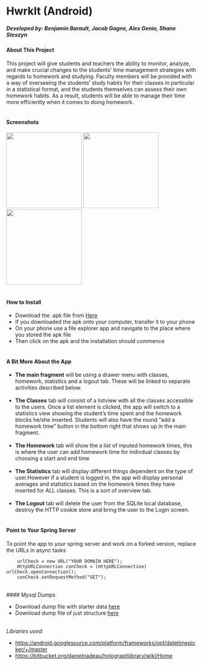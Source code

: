 HwrkIt (Android)
======
##### Developed by: Benjamin Barault, Jacob Gagne, Alex Genio, Shane Steszyn

#### About This Project

This project will give students and teachers the ability to monitor, analyze, and make crucial changes to the students' time management strategies with regards to homework and studying. Faculty members will be provided with a way of overseeing the students’ study habits for their classes in particular in a statistical format, and the students themselves can assess their own homework habits. As a result, students will be able to manage their time more efficiently when it comes to doing homework. <br><br>

#### Screenshots

<img src="http://linux2-cs.johnabbott.qc.ca/~cs616_f14_6/screens/s2.png" width="200px" />
<img src="http://linux2-cs.johnabbott.qc.ca/~cs616_f14_6/screens/s3.png" width="200px" />
<img src="http://linux2-cs.johnabbott.qc.ca/~cs616_f14_6/screens/s1.png" width="200px" /><br><br>

#### How to Install

* Download the .apk file from [Here](https://drive.google.com/file/d/0By8SOmpQcCoKcEhmVFAzSmFtVFU/view?usp=sharing)
* If you downloaded the apk onto your computer, transfer it to your phone
* On your phone use a file explorer app and navigate to the place where you stored the apk file
* Then click on the apk and the installation should commence<br><br>

#### A Bit More About the App

* **The main fragment** will be using a drawer menu with classes, homework, statistics and a logout tab. These will be linked to separate activities described below. <br><br>
* **The Classes** tab will consist of a listview with all the classes accessible to the users. Once a list element is clicked, the app will switch to a statistics view showing the student’s time spent and the homework blocks he/she inserted. Students will also have the round “add a homework time” button in the bottom right that shows up in the main fragment.<br><br>
* **The Homework** tab will show the a list of inputed homework times, this is where the user can add homework time for indivdual classes by choosing a start and end time<br><br>
* **The Statistics** tab will display different things dependent on the type of user.However if a student is logged in, the app will display personal averages and statistics based on the homework times they have inserted for ALL classes. This is a sort of overview tab.<br><br>
* **The Logout** tab will delete the user from the SQLite local database, destroy the HTTP cookie store and bring the user to the Login screen.<br><br>

#### Point to Your Spring Server

To point the app to your spring server and work on a forked version, replace the URLs in async tasks
```
	urlCheck = new URL("YOUR DOMAIN HERE");
	HttpURLConnection conCheck = (HttpURLConnection) urlCheck.openConnection();
	conCheck.setRequestMethod("GET");
```
<br>
#### Mysql Dumps

* Download dump file with starter data [here](https://drive.google.com/file/d/0By8SOmpQcCoKNkhHbjhFOWdIY1k/view?usp=sharing)
* Download dump file of just structure [here](https://drive.google.com/file/d/0By8SOmpQcCoKcUFPeUZKZDdrNU0/view?usp=sharing)<br><br>

*Libraries used:*
- https://android.googlesource.com/platform/frameworks/opt/datetimepicker/+/master
- https://bitbucket.org/danielnadeau/holographlibrary/wiki/Home
